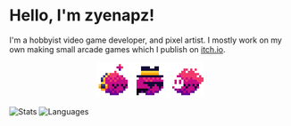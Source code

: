 # Hello, I'm zyenapz!

I'm a hobbyist video game developer, and pixel artist. I mostly work on my own making small arcade games which I publish on [itch.io](https://zyenapz.itch.io).
<p align="center">
  <img src="https://github.com/zyenapz/zyenapz/blob/main/my_icons-large.png">
</p>

![Stats](https://github-readme-stats.vercel.app/api?username=zyenapz&&show_icons=true&title_color=C60C85&icon_color=C60C85)
![Languages](https://github-readme-stats.vercel.app/api/top-langs/?username=zyenapz&layout=compact&title_color=C60C85&bg_color=FFFFFF)
